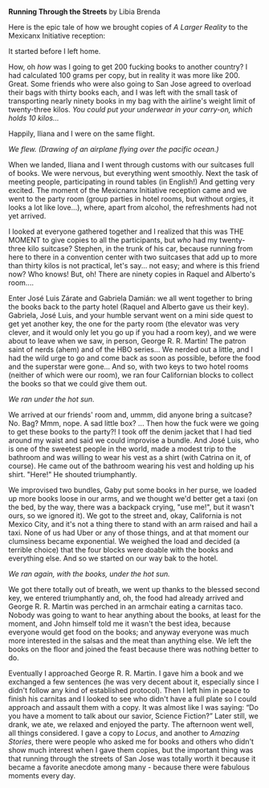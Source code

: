 **Running Through the Streets**
by Libia Brenda

Here is the epic tale of how we brought copies of *A Larger Reality* to the Mexicanx Initiative reception:

It started before I left home.

How, oh _how_ was I going to get 200 fucking books to another country? I had calculated 100 grams per copy, but in reality it was more like 200. Great. Some friends who were also going to San Jose agreed to overload their bags with thirty books each, and I was left with the small task of transporting nearly ninety books in my bag with the airline's weight limit of twenty-three kilos. _You could put your underwear in your carry-on, which holds 10 kilos..._

Happily, Iliana and I were on the same flight.

*We flew. (Drawing of an airplane flying over the pacific ocean.)*

When we landed, Iliana and I went through customs with our suitcases full of books. We were nervous, but everything went smoothly. Next the task of meeting people, participating in round tables (in English!) And getting very excited. The moment of the Mexicnanx Initiative reception came and we went to the party room (group parties in hotel rooms, but without orgies, it looks a lot like love...), where, apart from alcohol, the refreshments had not yet arrived.

I looked at everyone gathered together and I realized that this was THE MOMENT to give copies to all the participants, but _who_ had my twenty-three kilo suitcase? Stephen, in the trunk of his car, because running from here to there in a convention center with two suitcases that add up to more than thirty kilos is not practical, let's say... not easy; and where is this friend now? Who knows! But, oh! There are ninety copies in Raquel and Alberto's room....

Enter José Luis Zárate and Gabriela Damián: we all went together to bring the books back to the party hotel (Raquel and Alberto gave us their key). Gabriela, José Luis, and your humble servant went on a mini side quest to get yet another key, the one for the party room (the elevator was very clever, and it would only let you go up if you had a room key), and we were about to leave when we saw, in person, George R. R. Martin! The patron saint of nerds (ahem) and of the HBO series... We nerded out a little, and I had the wild urge to go and come back as soon as possible, before the food and the superstar were gone... And so, with two keys to two hotel rooms (neither of which were our room), we ran four Californian blocks to collect the books so that we could give them out.

*We ran under the hot sun.*

We arrived at our friends' room and, ummm, did anyone bring a suitcase? No. Bag? Mmm, nope. A sad little box? ... Then how the fuck were we going to get these books to the party?! I took off the denim jacket that I had tied around my waist and said we could improvise a bundle. And José Luis, who is one of the sweetest people in the world, made a modest trip to the bathroom and was willing to wear his vest as a shirt (with Catrina on it, of course). He came out of the bathroom wearing his vest and holding up his shirt. "Here!" He shouted triumphantly.

We improvised two bundles, Gaby put some books in her purse, we loaded up more books loose in our arms, and we thought we'd better get a taxi (on the bed, by the way, there was a backpack crying, "use me!", but it wasn't ours, so we ignored it). We got to the street and, okay, California is not Mexico City, and it's not a thing there to stand with an arm raised and hail a taxi. None of us had Uber or any of those things, and at that moment our clumsiness became exponential. We weighed the load and decided (a terrible choice) that the four blocks were doable with the books and everything else. And so we started on our way bak to the hotel.

*We ran again, with the books, under the hot sun.*

We got there totally out of breath, we went up thanks to the blessed second key, we entered triumphantly and, oh, the food had already arrived and George R. R. Martin was perched in an armchair eating a carnitas taco. Nobody was going to want to hear anything about the books, at least for the moment, and John himself told me it wasn't the best idea, because everyone would get food on the books; and anyway everyone was much more interested in the salsas and the meat than anything else. We left the books on the floor and joined the feast because there was nothing better to do.

Eventually I approached George R. R. Martin. I gave him a book and we exchanged a few sentences (he was very decent about it, especially since I didn't follow any kind of established protocol). Then I left him in peace to finish his carnitas and I looked to see who didn't have a full plate so I could approach and assault them with a copy. It was almost like I was saying: “Do you have a moment to talk about our savior, Science Fiction?” Later still, we drank, we ate, we relaxed and enjoyed the party. The afternoon went well, all things considered. I gave a copy to _Locus_, and another to _Amazing Stories_, there were people who asked me for books and others who didn't show much interest when I gave them copies, but the important thing was that running through the streets of San Jose was totally worth it because it became a favorite anecdote among many - because there were fabulous moments every day.
